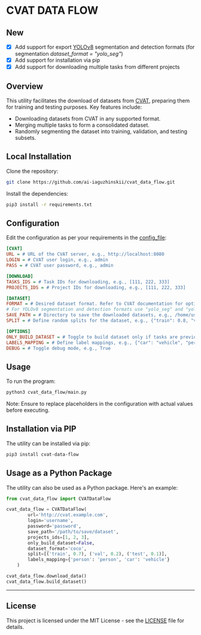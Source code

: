 # CVAT DATA FLOW

## New

- [x] Add support for export [YOLOv8](https://github.com/ultralytics/ultralytics) segmentation and detection formats (for segmentation *dataset_format = "yolo_seg"*)
- [x] Add support for installation via pip
- [x] Add support for downloading multiple tasks from different projects

## Overview

This utility facilitates the download of datasets from [CVAT](https://github.com/opencv/cvat), preparing them for training and testing purposes. Key features include:

- Downloading datasets from CVAT in any supported format.
- Merging multiple tasks to form a consolidated dataset.
- Randomly segmenting the dataset into training, validation, and testing subsets.

## Local Installation

Clone the repository:

```bash
git clone https://github.com/ai-iaguzhinskii/cvat_data_flow.git
```

Install the dependencies:

```bash
pip3 install -r requirements.txt
```

## Configuration

Edit the configuration as per your requirements in the [config_file](config.ini):

```ini
[CVAT]
URL = # URL of the CVAT server, e.g., http://localhost:8080
LOGIN = # CVAT user login, e.g., admin
PASS = # CVAT user password, e.g., admin

[DOWNLOAD]
TASKS_IDS = # Task IDs for downloading, e.g., [111, 222, 333]
PROJECTS_IDS = # Project IDs for downloading, e.g., [111, 222, 333]

[DATASET]
FORMAT = # Desired dataset format. Refer to CVAT documentation for options, e.g., coco
# For YOLOv8 segmentation and detection formats use "yolo_seg" and "yolo_det" respectively
SAVE_PATH = # Directory to save the downloaded datasets, e.g., /home/user/datasets
SPLIT = # Define random splits for the dataset, e.g., {"train": 0.8, "val": 0.1, "test": 0.1}

[OPTIONS]
ONLY_BUILD_DATASET = # Toggle to build dataset only if tasks are previously downloaded, e.g., True
LABELS_MAPPING = # Define label mappings, e.g., {"car": "vehicle", "person": "pedestrian"}
DEBUG = # Toggle debug mode, e.g., True
```

## Usage

To run the program:

```bash
python3 cvat_data_flow/main.py
```

Note: Ensure to replace placeholders in the configuration with actual values before executing.

## Installation via PIP

The utility can be installed via pip:

```bash
pip3 install cvat-data-flow
```

## Usage as a Python Package

The utility can also be used as a Python package. Here's an example:

```python
from cvat_data_flow import CVATDataFlow

cvat_data_flow = CVATDataFlow(
        url='http://cvat.example.com',
        login='username',
        password='password',
        save_path='/path/to/save/dataset',
        projects_ids=[1, 2, 3],
        only_build_dataset=False,
        dataset_format='coco',
        split=[('train', 0.7), ('val', 0.2), ('test', 0.1)],
        labels_mapping={'person': 'person', 'car': 'vehicle'}
    )

cvat_data_flow.download_data()
cvat_data_flow.build_dataset()
```

---

## License

This project is licensed under the MIT License - see the [LICENSE](LICENSE) file for details.